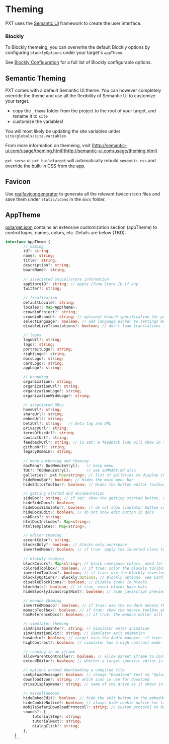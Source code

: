 # Theming

PXT uses the [Semantic UI](http://semantic-ui.com/) framework to create the user interface.

### Blockly

To Blockly themeing, you can overwrite the default Blockly options by configuring `blocklyOptions` under your target's `appTheme`. 

See [Blockly Configuration](https://developers.google.com/blockly/guides/get-started/web) for a full list of Blockly configurable options.

## Semantic Theming

PXT comes with a default Semantic UI theme. You can however completely override the theme and use all the flexibility of Semantic UI to customize your target.

* copy the ``_theme`` folder from the project to the root of your target, and rename it to ``site``
* customize the variables!

You will most likely be updating the site variables under ``site/globals/site.variables``

From more information on themeing, visit [http://semantic-ui.com/usage/theming.html](http://semantic-ui.com/usage/theming.html)

``pxt serve`` or ``pxt buildtarget`` will automatically rebuild ``semantic.css`` and override the built-in CSS from the app.

## Favicon

Use [realfavicongenerator](http://realfavicongenerator.net/) to generate all the relevant favicon icon files and save them under ``static/icons`` in the ``docs`` folder.

## AppTheme

[pxtarget.json](/pxtarget) contains an extensive customization section (appTheme) to control logos, names, colors, etc.  Details are below (TBD):

```typescript
interface AppTheme {
        // naming
        id?: string;
        name?: string;
        title?: string;
        description?: string;
        boardName?: string;
    
        // associated social/store information
        appStoreID?: string; // Apple iTune Store ID if any
        twitter?: string;
        
        // localization
        defaultLocale?: string;
        locales?: Map<AppTheme>;
        crowdinProject?: string;
        crowdinBranch?: string; // optional branch specification for pxt
        selectLanguage?: boolean; // add language picker to settings menu
        disableLiveTranslations?: boolean; // don't load translations from crowdin

        // logos
        logoUrl?: string;
        logo?: string;
        portraitLogo?: string;
        rightLogo?: string;
        docsLogo?: string;
        cardLogo?: string;
        appLogo?: string;

        // branding
        organization?: string;
        organizationUrl?: string;
        organizationLogo?: string;
        organizationWideLogo?: string;

        // associated URLs
        homeUrl?: string;
        shareUrl?: string;
        embedUrl?: string;
        betaUrl?: string;   // beta tag and URL
        privacyUrl?: string;
        termsOfUseUrl?: string;
        contactUrl?: string;
        feedbackUrl?: string; // is set: a feedback link will show in the settings menu
        githubUrl?: string;
        legacyDomain?: string;
        
        // menu authoring and theming
        docMenu?: DocMenuEntry[];   // help menu
        TOC?: TOCMenuEntry[];       // see SUMMARY.md also
        galleries?: pxt.Map<string>; // list of galleries to display in projects dialog
        hideMenuBar?: boolean; // Hides the main menu bar
        hideEditorToolbar?: boolean; // Hides the bottom editor toolbar

        // getting started and documentation
        sideDoc?: string; // if set: show the getting started button, clicking on getting started button links to that page
        hideSideDocs?: boolean;
        hideDocsSimulator?: boolean; // do not show simulator button in docs
        hideDocsEdit?: boolean; // do not show edit button in docs
        usbDocs?: string;
        htmlDocIncludes?: Map<string>;
        htmlTemplates?: Map<string>;

        // editor theming
        accentColor?: string;
        blocksOnly?: boolean; // blocks only workspace
        invertedMenu?: boolean; // if true: apply the inverted class to the menu
        
        // blockly theming
        blockColors?: Map<string>; // block namespace colors, used for build in categories
        coloredToolbox?: boolean; // if true: color the blockly toolbox categories
        invertedToolbox?: boolean; // if true: use the blockly inverted toolbox
        blocklyOptions?: Blockly.Options; // Blockly options, see Configuration: https://developers.google.com/blockly/guides/get-started/web
        disableBlockIcons?: boolean; // Disable icons in blocks
        blockHats?: boolean; // if true, event blocks have hats
        hideBlocklyJavascriptHint?: boolean; // hide javascript preview in blockly hint menu

        // monaco theming
        invertedMonaco?: boolean; // if true: use the vs-dark monaco theme
        monacoToolbox?: boolean; // if true: show the monaco toolbox when in the monaco editor
        hasReferenceDocs?: boolean; // if true: the monaco editor will add an option in the context menu to load the reference docs

        // simulator theming
        simAnimationEnter?: string; // Simulator enter animation
        simAnimationExit?: string; // Simulator exit animation
        hasAudio?: boolean; // target uses the Audio manager. if true: a mute button is added to the simulator toolbar.
        highContrast?: boolean; // simulator has a high contrast mode

        // running in an iframe
        allowParentController?: boolean; // allow parent iframe to control editor
        extendEditor?: boolean; // whether a target specific editor.js is loaded

        // options around downloading a compiled file
        useUploadMessage?: boolean; // change "Download" text to "Upload"
        downloadIcon?: string; // which icon io use for download
        driveDisplayName?: string; // name of the drive as it shows in the explorer

        // miscellaneous 
        hideEmbedEdit?: boolean; // hide the edit button in the embedded view
        hideCookieNotice?: boolean; // always hide cookie notice for targets that embed the editor in apps/chrome
        mobileSafariDownloadProtocol?: string; // custom protocol to be used on iOS
        sounds?: {
            tutorialStep?: string;
            tutorialNext?: string;
            dialogClick?: string;
        },
    }
    ```